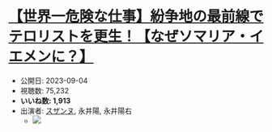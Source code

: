 # [【世界一危険な仕事】紛争地の最前線でテロリストを更生！【なぜソマリア・イエメンに？】](https://www.youtube.com/watch?v=GB6lXZWLchY)
-   公開日: 2023-09-04
-   視聴数: 75,232
-   **いいね数: 1,913**
-   出演者: [スザンヌ](/rehacq_fan/people/スザンヌ "wikilink"), 永井陽, 永井陽右
    - [![](https://img.youtube.com/vi/GB6lXZWLchY/hqdefault.jpg)](https://www.youtube.com/watch?v=GB6lXZWLchY)
